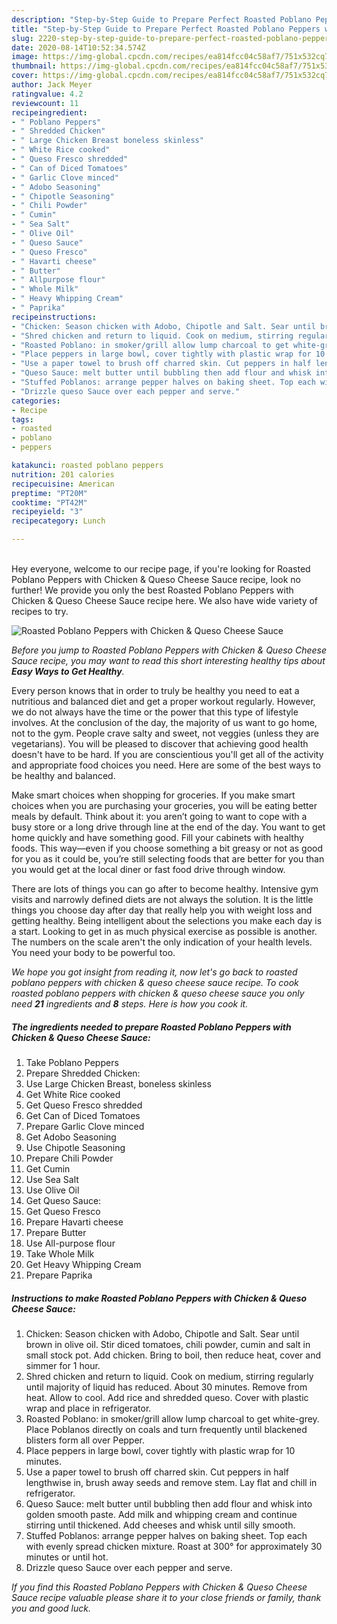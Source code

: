```yaml
---
description: "Step-by-Step Guide to Prepare Perfect Roasted Poblano Peppers with Chicken &amp;amp; Queso Cheese Sauce"
title: "Step-by-Step Guide to Prepare Perfect Roasted Poblano Peppers with Chicken &amp;amp; Queso Cheese Sauce"
slug: 2220-step-by-step-guide-to-prepare-perfect-roasted-poblano-peppers-with-chicken-and-amp-queso-cheese-sauce
date: 2020-08-14T10:52:34.574Z
image: https://img-global.cpcdn.com/recipes/ea814fcc04c58af7/751x532cq70/roasted-poblano-peppers-with-chicken-queso-cheese-sauce-recipe-main-photo.jpg
thumbnail: https://img-global.cpcdn.com/recipes/ea814fcc04c58af7/751x532cq70/roasted-poblano-peppers-with-chicken-queso-cheese-sauce-recipe-main-photo.jpg
cover: https://img-global.cpcdn.com/recipes/ea814fcc04c58af7/751x532cq70/roasted-poblano-peppers-with-chicken-queso-cheese-sauce-recipe-main-photo.jpg
author: Jack Meyer
ratingvalue: 4.2
reviewcount: 11
recipeingredient:
- " Poblano Peppers"
- " Shredded Chicken"
- " Large Chicken Breast boneless skinless"
- " White Rice cooked"
- " Queso Fresco shredded"
- " Can of Diced Tomatoes"
- " Garlic Clove minced"
- " Adobo Seasoning"
- " Chipotle Seasoning"
- " Chili Powder"
- " Cumin"
- " Sea Salt"
- " Olive Oil"
- " Queso Sauce"
- " Queso Fresco"
- " Havarti cheese"
- " Butter"
- " Allpurpose flour"
- " Whole Milk"
- " Heavy Whipping Cream"
- " Paprika"
recipeinstructions:
- "Chicken: Season chicken with Adobo, Chipotle and Salt. Sear until brown in olive oil. Stir diced tomatoes, chili powder, cumin and salt in small stock pot. Add chicken. Bring to boil, then reduce heat, cover and simmer for 1 hour."
- "Shred chicken and return to liquid. Cook on medium, stirring regularly until majority of liquid has reduced. About 30 minutes. Remove from heat. Allow to cool. Add rice and shredded queso. Cover with plastic wrap and place in refrigerator."
- "Roasted Poblano: in smoker/grill allow lump charcoal to get white-grey. Place Poblanos directly on coals and turn frequently until blackened blisters form all over Pepper."
- "Place peppers in large bowl, cover tightly with plastic wrap for 10 minutes."
- "Use a paper towel to brush off charred skin. Cut peppers in half lengthwise in, brush away seeds and remove stem. Lay flat and chill in refrigerator."
- "Queso Sauce: melt butter until bubbling then add flour and whisk into golden smooth paste. Add milk and whipping cream and continue stirring until thickened. Add cheeses and whisk until silly smooth."
- "Stuffed Poblanos: arrange pepper halves on baking sheet. Top each with evenly spread chicken mixture. Roast at 300° for approximately 30 minutes or until hot."
- "Drizzle queso Sauce over each pepper and serve."
categories:
- Recipe
tags:
- roasted
- poblano
- peppers

katakunci: roasted poblano peppers 
nutrition: 201 calories
recipecuisine: American
preptime: "PT20M"
cooktime: "PT42M"
recipeyield: "3"
recipecategory: Lunch

---
```

<br>
Hey everyone, welcome to our recipe page, if you're looking for Roasted Poblano Peppers with Chicken &amp; Queso Cheese Sauce recipe, look no further! We provide you only the best Roasted Poblano Peppers with Chicken &amp; Queso Cheese Sauce recipe here. We also have wide variety of recipes to try.
<br>


![Roasted Poblano Peppers with Chicken &amp; Queso Cheese Sauce](https://img-global.cpcdn.com/recipes/ea814fcc04c58af7/751x532cq70/roasted-poblano-peppers-with-chicken-queso-cheese-sauce-recipe-main-photo.jpg)

<i>Before you jump to Roasted Poblano Peppers with Chicken &amp; Queso Cheese Sauce recipe, you may want to read this short interesting healthy tips about <strong>Easy Ways to Get Healthy</strong>.</i>

Every person knows that in order to truly be healthy you need to eat a nutritious and balanced diet and get a proper workout regularly. However, we do not always have the time or the power that this type of lifestyle involves. At the conclusion of the day, the majority of us want to go home, not to the gym. People crave salty and sweet, not veggies (unless they are vegetarians). You will be pleased to discover that achieving good health doesn't have to be hard. If you are conscientious you'll get all of the activity and appropriate food choices you need. Here are some of the best ways to be healthy and balanced.

Make smart choices when shopping for groceries. If you make smart choices when you are purchasing your groceries, you will be eating better meals by default. Think about it: you aren’t going to want to cope with a busy store or a long drive through line at the end of the day. You want to get home quickly and have something good. Fill your cabinets with healthy foods. This way—even if you choose something a bit greasy or not as good for you as it could be, you’re still selecting foods that are better for you than you would get at the local diner or fast food drive through window.

There are lots of things you can go after to become healthy. Intensive gym visits and narrowly defined diets are not always the solution. It is the little things you choose day after day that really help you with weight loss and getting healthy. Being intelligent about the selections you make each day is a start. Looking to get in as much physical exercise as possible is another. The numbers on the scale aren't the only indication of your health levels. You need your body to be powerful too. 


<i>We hope you got insight from reading it, now let's go back to roasted poblano peppers with chicken &amp; queso cheese sauce recipe. To cook roasted poblano peppers with chicken &amp; queso cheese sauce you only need <strong>21</strong> ingredients and <strong>8</strong> steps. Here is how you cook it.
</i>

##### The ingredients needed to prepare Roasted Poblano Peppers with Chicken &amp; Queso Cheese Sauce:

1. Take  Poblano Peppers
1. Prepare  Shredded Chicken:
1. Use  Large Chicken Breast, boneless skinless
1. Get  White Rice cooked
1. Get  Queso Fresco shredded
1. Get  Can of Diced Tomatoes
1. Prepare  Garlic Clove minced
1. Get  Adobo Seasoning
1. Use  Chipotle Seasoning
1. Prepare  Chili Powder
1. Get  Cumin
1. Use  Sea Salt
1. Use  Olive Oil
1. Get  Queso Sauce:
1. Get  Queso Fresco
1. Prepare  Havarti cheese
1. Prepare  Butter
1. Use  All-purpose flour
1. Take  Whole Milk
1. Get  Heavy Whipping Cream
1. Prepare  Paprika


##### Instructions to make Roasted Poblano Peppers with Chicken &amp; Queso Cheese Sauce:

1. Chicken: Season chicken with Adobo, Chipotle and Salt. Sear until brown in olive oil. Stir diced tomatoes, chili powder, cumin and salt in small stock pot. Add chicken. Bring to boil, then reduce heat, cover and simmer for 1 hour.
1. Shred chicken and return to liquid. Cook on medium, stirring regularly until majority of liquid has reduced. About 30 minutes. Remove from heat. Allow to cool. Add rice and shredded queso. Cover with plastic wrap and place in refrigerator.
1. Roasted Poblano: in smoker/grill allow lump charcoal to get white-grey. Place Poblanos directly on coals and turn frequently until blackened blisters form all over Pepper.
1. Place peppers in large bowl, cover tightly with plastic wrap for 10 minutes.
1. Use a paper towel to brush off charred skin. Cut peppers in half lengthwise in, brush away seeds and remove stem. Lay flat and chill in refrigerator.
1. Queso Sauce: melt butter until bubbling then add flour and whisk into golden smooth paste. Add milk and whipping cream and continue stirring until thickened. Add cheeses and whisk until silly smooth.
1. Stuffed Poblanos: arrange pepper halves on baking sheet. Top each with evenly spread chicken mixture. Roast at 300° for approximately 30 minutes or until hot.
1. Drizzle queso Sauce over each pepper and serve.


<i>If you find this Roasted Poblano Peppers with Chicken &amp; Queso Cheese Sauce recipe valuable please share it to your close friends or family, thank you and good luck.</i>
